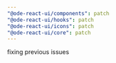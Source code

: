 ```yaml
---
"@ode-react-ui/components": patch
"@ode-react-ui/hooks": patch
"@ode-react-ui/icons": patch
"@ode-react-ui/core": patch
---
```


fixing previous issues
